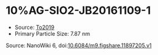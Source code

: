 <a name="material" />

# 10%AG-SIO2-JB20161109-1
<script type="application/ld+json">
  {
    "@context": "https://schema.org/",
    "@type": "ChemicalSubstance",
    "@id": "https://egonw.github.io/nanowiki/nanowiki511.html#material",
    "http://purl.org/dc/terms/conformsTo":
      {
        "@type": "CreativeWork",
        "@id": "https://bioschemas.org/profiles/ChemicalSubstance/0.4-RELEASE/"
      },
    "identfier": "511",
    "name": "10%AG-SIO2-JB20161109-1",
    "url": "https://egonw.github.io/nanowiki/nanowiki511.html#material",
    "sameAs": "http://127.0.0.1/mediawiki/index.php/Special:URIResolver/10-25AG-2DSIO2-2DJB20161109-2D1"
  }
</script>


* Source: [To2019](articleTo2019.md)
* Primary Particle Size: 7.87 nm


Source: NanoWiki 6, doi:[10.6084/m9.figshare.11897205.v1](https://doi.org/10.6084/m9.figshare.11897205.v1)
